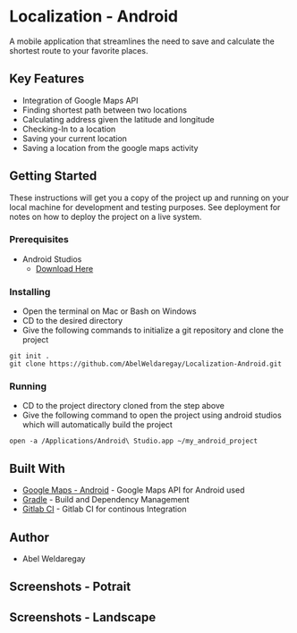 # Localization - Android

A mobile application that streamlines the need to save and calculate the shortest route to your favorite places. 

## Key Features
- Integration of Google Maps API
- Finding shortest path between two locations
- Calculating address given the latitude and longitude
- Checking-In to a location
- Saving your current location
- Saving a location from the google maps activity

## Getting Started

These instructions will get you a copy of the project up and running on your local machine for development and testing purposes. See deployment for notes on how to deploy the project on a live system.

### Prerequisites
- Android Studios
   - [Download Here](https://developer.android.com/studio)

### Installing

- Open the terminal on Mac or Bash on Windows
- CD to the desired directory
- Give the following commands to initialize a git repository and clone the project

```
git init .
git clone https://github.com/AbelWeldaregay/Localization-Android.git
```
### Running
- CD to the project directory cloned from the step above
- Give the following command to open the project using android studios which will automatically build the project

```
open -a /Applications/Android\ Studio.app ~/my_android_project

```
## Built With

* [Google Maps - Android](https://developers.google.com/maps/documentation/android-sdk/intro) - Google Maps API for Android used
* [Gradle](https://gradle.org/) - Build and Dependency Management
* [Gitlab CI](https://gitlab.com/AbelWeldaregay/Localization-Android) - Gitlab CI for continous Integration

## Author
- Abel Weldaregay

## Screenshots - Potrait

## Screenshots - Landscape
